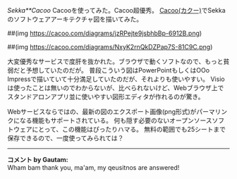 *Sekka**Cacoo* Cacooを使ってみた。Cacoo超優秀。
[Cacoo(カクー)](http://cacoo.com/)でSekkaのソフトウェアアーキテクチャ図を描いてみた。

##(img https://cacoo.com/diagrams/jzRPejte9jsbhbBp-6912B.png)

##(img https://cacoo.com/diagrams/NxyK2rnQkDZPap7S-81C9C.png)

大変優秀なサービスで度肝を抜かれた。ブラウザで動くソフトなので、もっと貧弱だと予想していたのだが。
普段こういう図はPowerPointもしくはOOo Impressで描いていて十分満足していたのだが、それよりも使いやすい。
Visioは使ったことは無いのでわからないが、比べられないけど、Webブラウザ上でスタンドアロンアプリ並に使いやすい図形エディタが作れるのが驚き。

Webサービスならではの、最新の図のエクスポート画像(png形式)がパーマリンクになる機能もサポートされている。
何も隠す必要のないオープンソースソフトウェアにとって、この機能はぴったりハマる。
無料の範囲でも25シートまで保存できるので、一度使ってみられては？



---

**コメント by Gautam:**  
Wham bam thank you, ma'am, my qeusitnos are answered!
